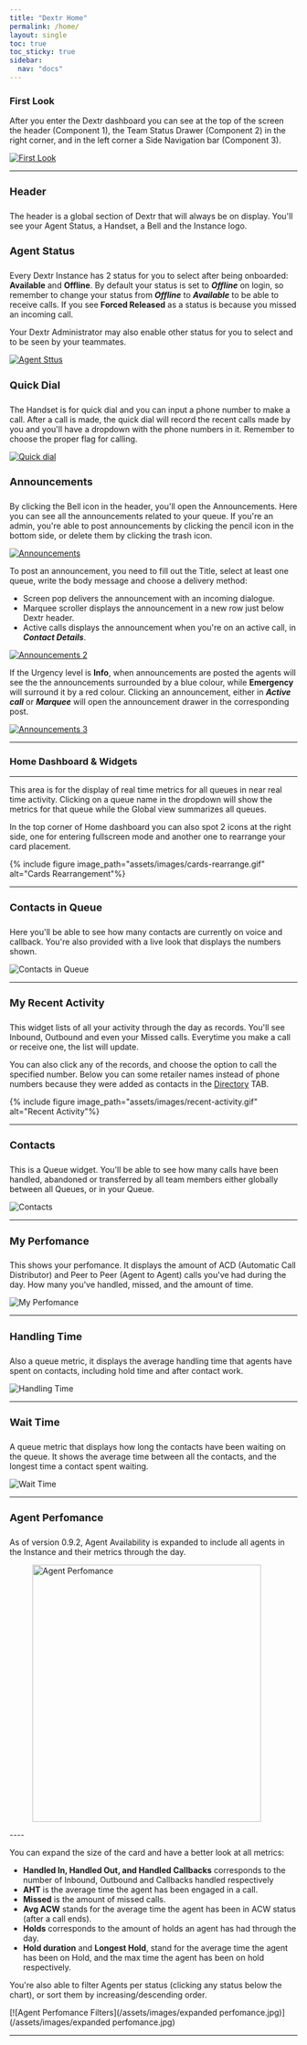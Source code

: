 ```yaml
---
title: "Dextr Home"
permalink: /home/
layout: single
toc: true
toc_sticky: true
sidebar: 
  nav: "docs"
---
```


### First Look

After you enter the Dextr dashboard you can see at the top of the screen the header (Component 1), the Team Status Drawer (Component 2) in the right corner, and in the left corner a Side Navigation bar (Component 3).

[![First Look](/assets/images/first-look.jpg)](/assets/images/first-look.jpg)

----

#### Header

The header is a global section of Dextr that will always be on display. You'll see your Agent Status, a Handset, a Bell and the Instance logo.

#### Agent Status

Every Dextr Instance has 2 status for you to select after being onboarded: **Available** and **Offline**. By default your status is set to ***Offline*** on login, so remember to change your status from ***Offline*** to ***Available*** to be able to receive calls.  If you see **Forced Released** as a status is because you missed an incoming call. 

Your Dextr Administrator may also enable other status for you to select and to be seen by your teammates.

[![Agent Sttus](/assets/images/agent-status.jpg)](/assets/images/agent-status.jpg)

#### Quick Dial


The Handset is for quick dial and you can input a phone number to make a call. After a call is made, the quick dial will record the recent calls made by you and you'll have a dropdown with the phone numbers in it. Remember to choose the proper flag for calling.

[![Quick dial](/assets/images/quick-dial.jpg)](/assets/images/quick-dial.jpg)

#### Announcements

By clicking the Bell icon in the header, you'll open the Announcements. Here you can see all the announcements related to your queue. If you're an admin, you're able to post announcements by clicking the pencil icon in the bottom side, or delete them by clicking the trash icon. 

[![Announcements](/assets/images/announcements.jpg)](/assets/images/announcements.jpg)

To post an announcement, you need to fill out the Title, select at least one queue, write the body message and choose a delivery method:
- Screen pop delivers the announcement with an incoming dialogue.
- Marquee scroller displays the announcement in a new row just below Dextr header.
- Active calls displays the announcement when you're on an active call, in ***Contact Details***. 

[![Announcements 2](/assets/images/enhanced-announcements.jpg)](/assets/images/enhanced-announcements.jpg)

If the Urgency level is **Info**, when announcements are posted the agents will see the the announcements surrounded by a blue colour, while **Emergency** will surround it by a red colour. Clicking an announcement, either in ***Active call*** or ***Marquee*** will open the announcement drawer in the corresponding post.

[![Announcements 3](/assets/images/enhanced-announcements2.jpg)](/assets/images/enhanced-announcements2.jpg)

----

### Home Dashboard & Widgets
----

This area is for the display of real time metrics for all queues in near real time activity. Clicking on a queue name in the dropdown will show the metrics for that queue while the Global view summarizes all queues. 

In the top corner of Home dashboard you can also spot 2 icons at the right side, one for entering fullscreen mode and another one to rearrange your card placement.

{% include figure image_path="assets/images/cards-rearrange.gif" alt="Cards Rearrangement"%}

----

#### Contacts in Queue

Here you'll be able to see how many contacts are currently on voice and callback. You're also provided with a live look that displays the numbers shown. 

![Contacts in Queue](/assets/images/contact-queue.jpg)

----

#### My Recent Activity

This widget lists of all your activity through the day as records. You'll see Inbound, Outbound and even your Missed calls. Everytime you make a call or receive one, the list will update.

You can also click any of the records, and choose the option to call the specified number. Below you can some retailer names instead of phone numbers because they were added as contacts in the [Directory](/directory/) TAB.

{% include figure image_path="assets/images/recent-activity.gif" alt="Recent Activity"%}

----

#### Contacts

This is a Queue widget. You'll be able to see how many calls have been handled, abandoned or transferred by all team members either globally between all Queues, or in your Queue.

![Contacts](/assets/images/contacts.jpg)

----

#### My Perfomance

This shows your perfomance. It displays the amount of ACD (Automatic Call Distributor) and Peer to Peer (Agent to Agent) calls you've had during the day. How many you've handled, missed, and the amount of time.

![My Perfomance](/assets/images/my-perfomance.jpg)

----

#### Handling Time

Also a queue  metric, it displays the average handling time that agents have spent on contacts, including hold time and after contact work.

![Handling Time](/assets/images/handling-time.jpg)

----

#### Wait Time

A queue metric that displays how long the contacts have been waiting on the queue. It shows the average time between all the contacts, and the longest time a contact spent waiting.

![Wait Time](/assets/images/wait-time.jpg)

----

#### Agent Perfomance

As of version 0.9.2, Agent Availability is expanded to include all agents in the Instance and their metrics through the day.

<figure>
   <a href="/assets/images/agent perfomance.jpg">
   <img src="{{ '/assets/images/agent perfomance.jpg' }}" alt="Agent Perfomance" style="height: 450px; width: 400px">
   </a>
</figure>
----

You can expand the size of the card and have a better look at all metrics:

- **Handled In, Handled Out, and Handled Callbacks** corresponds to the number of Inbound, Outbound and Callbacks handled respectively
- **AHT** is the average time the agent has been engaged in a call.
- **Missed** is the amount of missed calls. 
- **Avg ACW** stands for the average time the agent has been in ACW status (after a call ends). 
- **Holds** corresponds to the amount of holds an agent has had through the day.
- **Hold duration** and **Longest Hold**, stand for the average time the agent has been on Hold, and the max time the agent has been on hold respectively.

You're also able to filter Agents per status (clicking any status below the chart), or sort them by increasing/descending order.

[![Agent Perfomance Filters](/assets/images/expanded perfomance.jpg)](/assets/images/expanded perfomance.jpg)

----

<style>
   h4 {
      font-size: 18px;
   }
</style>




